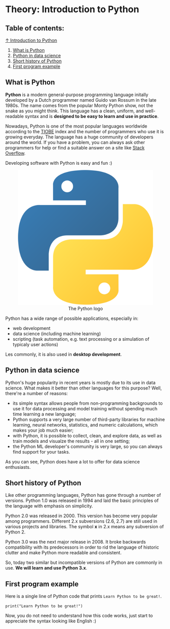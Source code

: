 # Theory: Introduction to Python

## Table of contents:

[↑ Introduction to Python](#Theory:-Introduction-to-Python)
1. [What is Python](##What-is-Python)
2. [Python in data science](##Python-in-data-science)
3. [Short history of Python](##Short-history-of-Python)
4. [First program example](##First-program-example)

## What is Python

**Python** is a modern general-purpose programming language initally developed by a Dutch programmer named Guido van Rossum in the late 1980s. The name comes from the popular Monty Python show, not the snake as you might think. This language has a clean, uniform, and well-readable syntax and is **designed to be easy to learn and use in practice**.

Nowadays, Python is one of the most popular languages worldwide according to the [TIOBE](https://www.tiobe.com/tiobe-index/) index and the number of programmers who use it is growing everyday. The language has a huge community of developers around the world. If you have a problem, you can always ask other programmers for help or find a suitable answer on a site like [Stack Overflow](https://stackoverflow.com/questions/tagged/python).

Developing software with Python is easy and fun :)

<figure>
    <img src="py-logo.png" alt="Python logo">
    <figcaption style="text-align:center">The Python logo</figcaption>
</figure>

Python has a wide range of possible applications, especially in:
- web development
- data science (including machine learning)
- scripting (task automation, e.g. text processing or a simulation of typicaly user actions)

Les commonly, it is also used in **desktop development**.

## Python in data science

Python's huge popularity in recent years is mostly due to its use in data science. What makes it better than other languages for this purpose? Well, there're a number of reasons:

- its simple syntax allows people from non-programming backgrounds to use it for data processing and model training without spending much time learning a new language;
- Python supports a very large number of third-party libraries for machine learning, neural networks, statistics, and numeric calculations, which makes your job much easier;
- with Python, it is possible to collect, clean, and explore data, as well as train models and visualze the results - all in one setting;
- the Python ML developer's community is very large, so you can always find support for your tasks.

As you can see, Python does have a lot to offer for data science enthusiasts.

## Short history of Python

Like other programming languages, Python has gone through a number of versions. Python 1.0 was released in 1994 and laid the basic principles of the language with emphasis on simplicity.

Python 2.0 was released in 2000. This version has become very popular among programmers. Different 2.x subversions (2.6, 2.7) are still used in various projects and libraries. The symbol **x** in 2.x means any subversion of Python 2.

Python 3.0 was the next major release in 2008. It broke backwards compatibility with its predecessors in order to rid the language of historic clutter and make Python more readable and consistent.

So, today two similar but incompatible versions of Python are commonly in use. **We will learn and use Python 3.x**.

## First program example

Here is a single line of Python code that prints `Learn Python to be great!`.

```
print("Learn Python to be great!")
```

Now, you do not need to understand how this code works, just start to appreciate the syntax looking like English :)